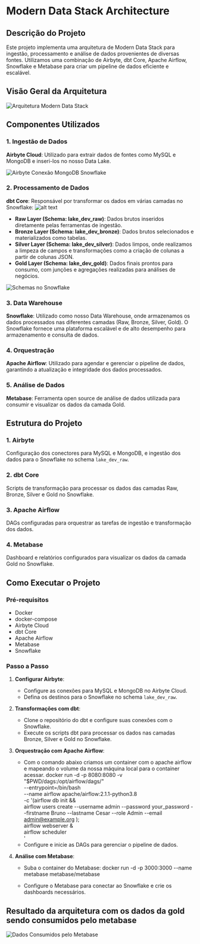 # Modern Data Stack Architecture

## Descrição do Projeto
Este projeto implementa uma arquitetura de Modern Data Stack para ingestão, processamento e análise de dados provenientes de diversas fontes. Utilizamos uma combinação de Airbyte, dbt Core, Apache Airflow, Snowflake e Metabase para criar um pipeline de dados eficiente e escalável.

## Visão Geral da Arquitetura
![Arquitetura Modern Data Stack](<Arquitetura Modern Data Stack.png>)

## Componentes Utilizados

### 1. Ingestão de Dados
**Airbyte Cloud**: Utilizado para extrair dados de fontes como MySQL e MongoDB e inseri-los no nosso Data Lake.

![Airbyte Conexão MongoDB Snowflake](<Airbyte Conexao.png>)

### 2. Processamento de Dados
**dbt Core**: Responsável por transformar os dados em várias camadas no Snowflake:
![alt text](<dbt_core.png>)
- **Raw Layer (Schema: lake_dev_raw)**: Dados brutos inseridos diretamente pelas ferramentas de ingestão.
- **Bronze Layer (Schema: lake_dev_bronze)**: Dados brutos selecionados e materializados como tabelas.
- **Silver Layer (Schema: lake_dev_silver)**: Dados limpos, onde realizamos a limpeza de campos e transformações como a criação de colunas a partir de colunas JSON.
- **Gold Layer (Schema: lake_dev_gold)**: Dados finais prontos para consumo, com junções e agregações realizadas para análises de negócios.

![Schemas no Snowflake](schemas_snowflake.png)

### 3. Data Warehouse
**Snowflake**: Utilizado como nosso Data Warehouse, onde armazenamos os dados processados nas diferentes camadas (Raw, Bronze, Silver, Gold). O Snowflake fornece uma plataforma escalável e de alto desempenho para armazenamento e consulta de dados.

### 4. Orquestração
**Apache Airflow**: Utilizado para agendar e gerenciar o pipeline de dados, garantindo a atualização e integridade dos dados processados.

### 5. Análise de Dados
**Metabase**: Ferramenta open source de análise de dados utilizada para consumir e visualizar os dados da camada Gold.

## Estrutura do Projeto

### 1. Airbyte
Configuração dos conectores para MySQL e MongoDB, e ingestão dos dados para o Snowflake no schema `lake_dev_raw`.

### 2. dbt Core
Scripts de transformação para processar os dados das camadas Raw, Bronze, Silver e Gold no Snowflake.

### 3. Apache Airflow
DAGs configuradas para orquestrar as tarefas de ingestão e transformação dos dados.

### 4. Metabase
Dashboard e relatórios configurados para visualizar os dados da camada Gold no Snowflake.


## Como Executar o Projeto

### Pré-requisitos
- Docker
- docker-compose
- Airbyte Cloud
- dbt Core
- Apache Airflow
- Metabase
- Snowflake

### Passo a Passo

1. **Configurar Airbyte**:
   - Configure as conexões para MySQL e MongoDB no Airbyte Cloud.
   - Defina os destinos para o Snowflake no schema `lake_dev_raw`.

2. **Transformações com dbt**:
   - Clone o repositório do dbt e configure suas conexões com o Snowflake.
   - Execute os scripts dbt para processar os dados nas camadas Bronze, Silver e Gold no Snowflake.

3. **Orquestração com Apache Airflow**:
    - Com o comando abaixo criamos um container com o apache airflow e mapeando o volume da nossa máquina local para o container acessar.
   docker run -d -p 8080:8080 -v "$PWD/dags:/opt/airflow/dags/" \
    --entrypoint=/bin/bash \
    --name airflow apache/airflow:2.1.1-python3.8 \
    -c '(airflow db init && \
    airflow users create --username admin --password your_password --firstname Bruno --lastname
    Cesar --role Admin --email admin@example.org
    ); \
    airflow webserver & \
    airflow scheduler \
    '
   - Configure e inicie as DAGs para gerenciar o pipeline de dados.

4. **Análise com Metabase**:
   - Suba o container do Metabase:
     docker run -d -p 3000:3000 --name metabase metabase/metabase

   - Configure o Metabase para conectar ao Snowflake e crie os dashboards necessários.

## Resultado da arquitetura com os dados da gold sendo consumidos pelo metabase

![Dados Consumidos pelo Metabase](<metabase.png>)



